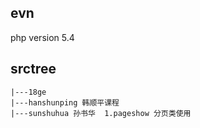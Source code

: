 ## evn
php version 5.4

## srctree
```
|---18ge  
|---hanshunping 韩顺平课程
|---sunshuhua 孙书华  1.pageshow 分页类使用
```
